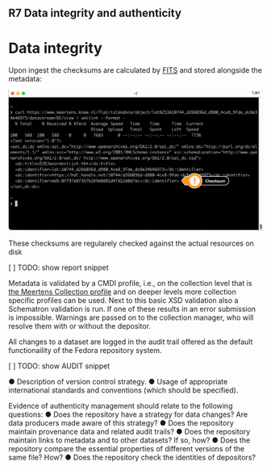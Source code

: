 ## R7 Data integrity and authenticity

# Data integrity 

Upon ingest the checksums are calculated by [FITS](https://projects.iq.harvard.edu/fits) and stored alongside the metadata:

![checksum](./assests/checksum.png)

These checksums are regularely checked against the actual resources on disk

[ ] TODO: show report snippet

Metadata is validated by a CMDI profile, i.e., on the collection level that is [the Meertens Collection profile](https://menzowindhouwer.github.io/lab/cr2html/#clarin.eu:cr1:p_1440426460262) and on deeper levels more collection specific profiles can be used. Next to this basic XSD validation also a Schematron validation is run. If one of these results in an error submission is impossible. Warnings are passed on to the collection manager, who will resolve them with or without the depositor.

All changes to a dataset are logged in the audit trail offered as the default functionaility of the Fedora repository system.

[ ] TODO: show AUDIT snippet


● Description of version control strategy.
● Usage of appropriate international standards and conventions (which should be specified).

Evidence of authenticity management should relate to the following questions:
● Does the repository have a strategy for data changes? Are data producers made aware of
this strategy?
● Does the repository maintain provenance data and related audit trails?
● Does the repository maintain links to metadata and to other datasets? If so, how?
● Does the repository compare the essential properties of different versions of the same file?
How?
● Does the repository check the identities of depositors?
